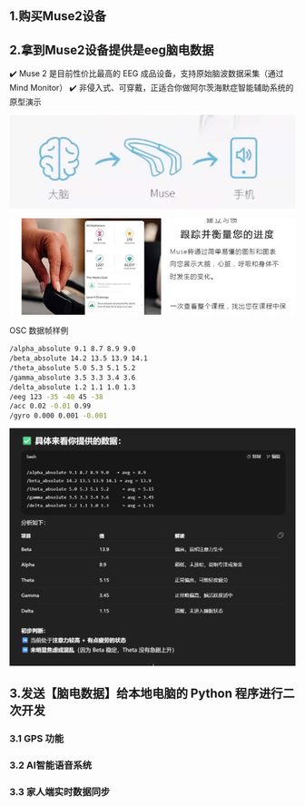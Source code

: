 ## 1.购买Muse2设备

## 2.拿到Muse2设备提供是eeg脑电数据

✔️  Muse 2 是目前性价比最高的 EEG 成品设备，支持原始脑波数据采集（通过 Mind Monitor）
✔️ 非侵入式、可穿戴，正适合你做阿尔茨海默症智能辅助系统的原型演示

![image-20250705140828255](img/image-20250705140828255.png)

![img](img/O1CN01KwYLpb20YOQSW0h52_!!2896216861.jpg)

OSC 数据帧样例

```bash
/alpha_absolute 9.1 8.7 8.9 9.0
/beta_absolute 14.2 13.5 13.9 14.1
/theta_absolute 5.0 5.3 5.1 5.2
/gamma_absolute 3.5 3.3 3.4 3.6
/delta_absolute 1.2 1.1 1.0 1.3
/eeg 123 -35 -40 45 -38
/acc 0.02 -0.01 0.99
/gyro 0.000 0.001 -0.001

```

<img src="img/image-20250705141324000.png" alt="image-20250705141324000" style="zoom:60%;" />

## 3.发送【脑电数据】给本地电脑的 Python 程序进行二次开发

### 3.1 GPS 功能

### 3.2 AI智能语音系统

### 3.3 家人端实时数据同步
